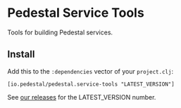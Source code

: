 # Pedestal Service Tools

Tools for building Pedestal services.

## Install

Add this to the `:dependencies` vector of your `project.clj`:

    [io.pedestal/pedestal.service-tools "LATEST_VERSION"]

See [our releases](https://github.com/pedestal/pedestal/releases) for the LATEST\_VERSION number.

<!-- Copyright 2013 Relevance, Inc. -->
